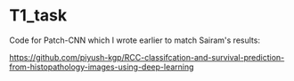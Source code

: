 # T1_task

Code for Patch-CNN which I wrote earlier to match Sairam's results:

<https://github.com/piyush-kgp/RCC-classifcation-and-survival-prediction-from-histopathology-images-using-deep-learning>
